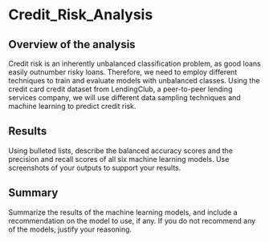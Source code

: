 # Credit_Risk_Analysis

## Overview of the analysis

Credit risk is an inherently unbalanced classification problem, as good loans easily outnumber risky loans. Therefore, we need to employ different techniques to train and evaluate models with unbalanced classes. Using the credit card credit dataset from LendingClub, a peer-to-peer lending services company, we will use different data sampling techniques and machine learning to predict credit risk. 

## Results

Using bulleted lists, describe the balanced accuracy scores and the precision and recall scores of all six machine learning models. Use screenshots of your outputs to support your results.

## Summary

Summarize the results of the machine learning models, and include a recommendation on the model to use, if any. If you do not recommend any of the models, justify your reasoning.
